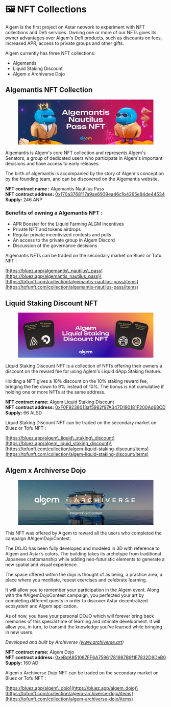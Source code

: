 # 🖼️ NFT Collections

Algem is the first project on Astar network to experiment with NFT collections and Defi services. Owning one or more of our NFTs gives its owner advantages over Algem's Defi products, such as discounts on fees, increased APR, access to private groups and other gifts.

Algem currently has three NFT collections:

* Algemantis
* Liquid Staking Discount
* Algem x Archiverse Dojo

## Algemantis NFT Collection

<figure><img src="../../Indonesian/.gitbook/assets/Banner.png" alt=""><figcaption></figcaption></figure>

Algemantis is Algem's core NFT collection and represents Algem's Senators, a group of dedicated users who participate in Algem's important decisions and have access to early releases.

The birth of algemantis is accompanied by the story of Algem's conception by the founding team, and can be discovered on the Algemantis website.

**NFT contract name :** Algemantis Nautilus Pass\
**NFT contract address:** [0x170a3768117a9ae6939ea46c1b4265e94de44534](https://blockscout.com/astar/address/0x170a3768117A9Ae6939EA46c1b4265e94De44534)\
**Supply:** 246 ANP

### Benefits of owning a Algemantis NFT :

* APR Booster for the Liquid Farming ALGM Incentives
* Private NFT and tokens airdrops
* Regular private incentivized contests and polls
* An access to the private group in Algem Discord
* Discussion of the governance decisions

Algemantis NFTs can be traded on the secondary market on Bluez or Tofu NFT :

[https://bluez.app/algemantis\_nautilus\_pass](https://bluez.app/algemantis_nautilus_pass)\
[https://tofunft.com/collection/algemantis-nautilus-pass/items](https://tofunft.com/collection/algemantis-nautilus-pass/items)

## Liquid Staking Discount NFT

<figure><img src="../../Indonesian/.gitbook/assets/Tofu NFT Banner.png" alt=""><figcaption></figcaption></figure>

Liquid Staking Discount NFT is a collection of NFTs offering their owners a discount on the reward fee for using Aglem's Liquid dApp Staking feature.

Holding a NFT gives a 10% discount on the 10% staking reward fee, bringing the fee down to 9% instead of 10%. The bonus is not cumulative if holding one or more NFTs at the same address.

**NFT contract name:** Algem Liquid Staking Discount\
**NFT contract address:** [0xF0F9238013af5982f97A347D190181F200Ad68CD](https://blockscout.com/astar/token/0xF0F9238013af5982f97A347D190181F200Ad68CD/token-transfers)\
**Supply:** 66 ALSD

Liquid Staking Discount NFT can be traded on the secondary market on Bluez or Tofu NFT :

[https://bluez.app/algem\_liquid\_staking\_discount](https://bluez.app/algem_liquid_staking_discount)\
[https://tofunft.com/collection/algem-liquid-staking-discount/items](https://tofunft.com/collection/algem-liquid-staking-discount/items)

## Algem x Archiverse Dojo

<figure><img src="../../Indonesian/.gitbook/assets/HeaderTofu_Algem-Archiverse.png" alt=""><figcaption></figcaption></figure>

This NFT was offered by Algem to reward all the users who completed the campaign #AlgemDojoContest.

The DOJO has been fully developed and modeled in 3D with reference to Algem and Astar’s colors. The building takes its archetype from traditional Japanese craftsmanship while adding neo-futuristic elements to generate a new spatial and visual experience.

The space offered within the dojo is thought of as being, a practice area, a place where you meditate, repeat exercises and celebrate learning.

It will allow you to remember your participation in the Algem event. Along with the #AlgemDojoContest campaign, you perfected your art by completing different quests in order to discover Astar decentralized ecosystem and Algem application.

As of now, you have your personal DOJO which will forever bring back memories of this special time of learning and intimate development. It will allow you, in turn, to transmit the knowledge you’ve learned while bringing in new users.

_Developed and built by Archiverse (www.archiverse.art)_

**NFT contract name:** Algem Dojo\
**NFT contract address:** [0xeBdA851087FF6A75961781987B9f1F7832D9DeB0](https://blockscout.com/astar/token/0xeBdA851087FF6A75961781987B9f1F7832D9DeB0/token-transfers)\
**Supply:** 160 AD

Algem x Archiverse Dojo NFT can be traded on the secondary market on Bluez or Tofu NFT :

[https://bluez.app/algem\_dojo](https://bluez.app/algem_dojo)\
[https://tofunft.com/collection/algem-archiverse-dojo/items](https://tofunft.com/collection/algem-archiverse-dojo/items)
